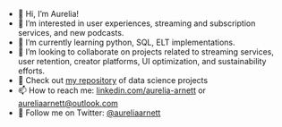 - 👋 Hi, I’m Aurelia!
- 👀 I’m interested in user experiences, streaming and subscription services, and new podcasts.
- 🌱 I’m currently learning python, SQL, ELT implementations.
- 💞️ I’m looking to collaborate on projects related to streaming services, user retention, creator platforms, UI optimization, and sustainability efforts.
- 📓 Check out [my repository](https://github.com/aureliaarnett/DataScienceProjectPortfolio) of data science projects
- 📫 How to reach me: [linkedin.com/aurelia-arnett](https://www.linkedin.com/in/aurelia-arnett/) or aureliaarnett@outlook.com
- 🌟 Follow me on Twitter: [@aureliaarnett](https://twitter.com/AureliaArnett)

<!---
aureliaarnett/aureliaarnett is a ✨ special ✨ repository because its `README.md` (this file) appears on your GitHub profile.
You can click the Preview link to take a look at your changes.
--->
